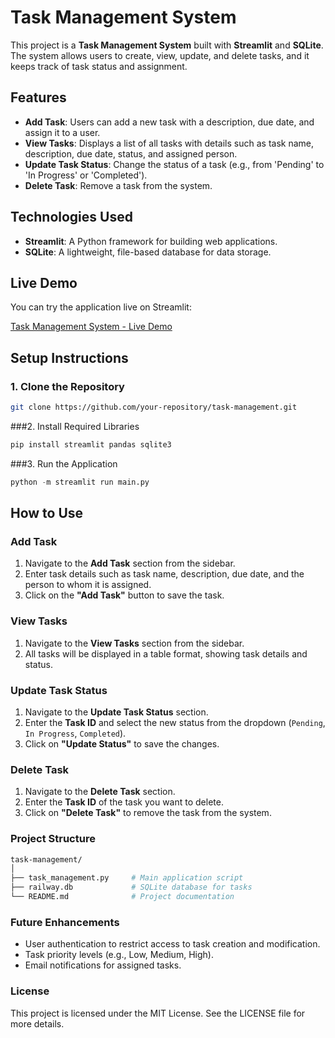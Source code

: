 # Task Management System

This project is a **Task Management System** built with **Streamlit** and **SQLite**. The system allows users to create, view, update, and delete tasks, and it keeps track of task status and assignment.

## Features
- **Add Task**: Users can add a new task with a description, due date, and assign it to a user.
- **View Tasks**: Displays a list of all tasks with details such as task name, description, due date, status, and assigned person.
- **Update Task Status**: Change the status of a task (e.g., from 'Pending' to 'In Progress' or 'Completed').
- **Delete Task**: Remove a task from the system.

## Technologies Used
- **Streamlit**: A Python framework for building web applications.
- **SQLite**: A lightweight, file-based database for data storage.

## Live Demo

You can try the application live on Streamlit:

[Task Management System - Live Demo](https://task-managementgit-eul8dzfhabhslmzgybpyuw.streamlit.app/)

## Setup Instructions

### 1. Clone the Repository
```bash
git clone https://github.com/your-repository/task-management.git
```
###2. Install Required Libraries
```bash
pip install streamlit pandas sqlite3
```
###3. Run the Application
```python
python -m streamlit run main.py
```

## How to Use

### Add Task
1. Navigate to the **Add Task** section from the sidebar.
2. Enter task details such as task name, description, due date, and the person to whom it is assigned.
3. Click on the **"Add Task"** button to save the task.

### View Tasks
1. Navigate to the **View Tasks** section from the sidebar.
2. All tasks will be displayed in a table format, showing task details and status.

### Update Task Status
1. Navigate to the **Update Task Status** section.
2. Enter the **Task ID** and select the new status from the dropdown (`Pending`, `In Progress`, `Completed`).
3. Click on **"Update Status"** to save the changes.

### Delete Task
1. Navigate to the **Delete Task** section.
2. Enter the **Task ID** of the task you want to delete.
3. Click on **"Delete Task"** to remove the task from the system.


### Project Structure
```bash
task-management/
│
├── task_management.py     # Main application script
├── railway.db             # SQLite database for tasks
└── README.md              # Project documentation
```
### Future Enhancements
- User authentication to restrict access to task creation and modification.
- Task priority levels (e.g., Low, Medium, High).
- Email notifications for assigned tasks.

### License
This project is licensed under the MIT License. See the LICENSE file for more details.
